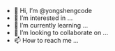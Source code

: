 - 👋 Hi, I’m @yongshengcode
- 👀 I’m interested in ...
- 🌱 I’m currently learning ...
- 💞️ I’m looking to collaborate on ...
- 📫 How to reach me ...

<!---
yongshengcode/yongshengcode is a ✨ special ✨ repository because its `README.md` (this file) appears on your GitHub profile.
You can click the Preview link to take a look at your changes.
--->
